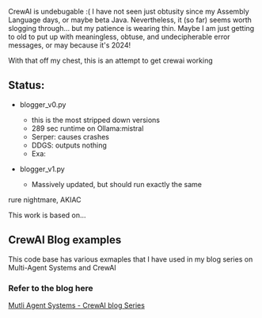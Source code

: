CrewAI is undebugable :(  I have not seen just obtusity since my Assembly Language days, or maybe beta Java.  Nevertheless, it (so far) seems worth slogging through... but my patience is wearing thin.  Maybe I am just getting to old to put up with meaningless, obtuse, and undecipherable error messages, or may because it's 2024!

With that off my chest, this is an attempt to get crewai working



## Status:

- blogger_v0.py
  - this is the most stripped down versions
  - 289 sec runtime on Ollama:mistral
  - Serper: causes crashes
  - DDGS: outputs nothing
  - Exa: 

- blogger_v1.py
  - Massively updated, but should run exactly the same







rure nightmare, AKIAC




This work is based on...

## CrewAI Blog examples
This code base has various exmaples that I have used in my blog series on Multi-Agent Systems and CrewAI

### Refer to the blog here

[Mutli Agent Systems - CrewAI blog Series](https://abvijaykumar.medium.com/list/multiagent-systems-1284ee465659)
